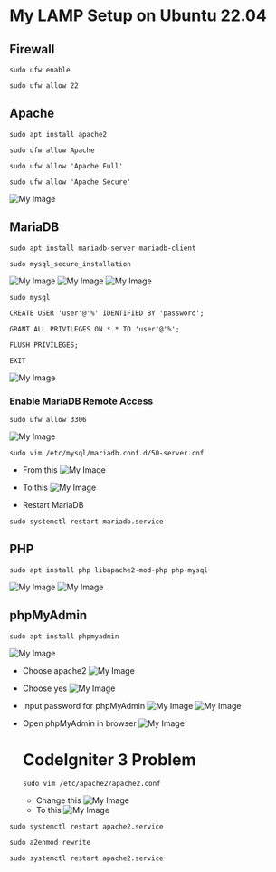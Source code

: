 # My LAMP Setup on Ubuntu 22.04

## Firewall

```
sudo ufw enable
```

```
sudo ufw allow 22
```

## Apache

```
sudo apt install apache2
```

```
sudo ufw allow Apache
```

```
sudo ufw allow 'Apache Full'
```

```
sudo ufw allow 'Apache Secure'
```

![My Image](./images/image1.png)

## MariaDB

```
sudo apt install mariadb-server mariadb-client
```

```
sudo mysql_secure_installation
```

![My Image](./images/image2.png)
![My Image](./images/image3.png)
![My Image](./images/image4.png)

```
sudo mysql
```

```
CREATE USER 'user'@'%' IDENTIFIED BY 'password';
```

```
GRANT ALL PRIVILEGES ON *.* TO 'user'@'%';
```

```
FLUSH PRIVILEGES;
```

```
EXIT
```

![My Image](./images/image5.png)

### Enable MariaDB Remote Access

```
sudo ufw allow 3306
```

![My Image](./images/image6.png)

```
sudo vim /etc/mysql/mariadb.conf.d/50-server.cnf
```

- From this
  ![My Image](./images/image7.png)
- To this
  ![My Image](./images/image8.png)

- Restart MariaDB

```
sudo systemctl restart mariadb.service
```

## PHP

```
sudo apt install php libapache2-mod-php php-mysql
```

![My Image](./images/image9.png)
![My Image](./images/image10.png)

## phpMyAdmin

```
sudo apt install phpmyadmin
```

![My Image](./images/image11.png)

- Choose apache2
  ![My Image](./images/image12.png)
- Choose yes
  ![My Image](./images/image13.png)
- Input password for phpMyAdmin
  ![My Image](./images/image14.png)
  ![My Image](./images/image15.png)
- Open phpMyAdmin in browser
  ![My Image](./images/image16.png)

  # CodeIgniter 3 Problem 
  ```
  sudo vim /etc/apache2/apache2.conf
  ```
  - Change this
  ![My Image](./images/image17.png)
  - To this
  ![My Image](./images/image18.png)

```
sudo systemctl restart apache2.service
```
```
sudo a2enmod rewrite
```
```
sudo systemctl restart apache2.service
```